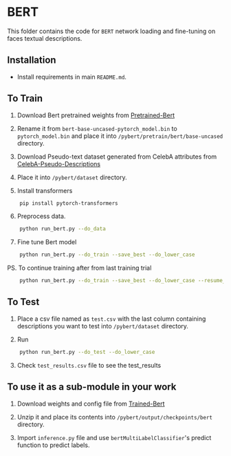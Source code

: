 # BERT

This folder contains the code for `BERT` network loading and fine-tuning on faces textual descriptions.

## Installation

-   Install requirements in main `README.md`.

## To Train 

1. Download Bert pretrained weights from [Pretrained-Bert](https://s3.amazonaws.com/models.huggingface.co/bert/bert-base-uncased-pytorch_model.bin) 

2. Rename it from `bert-base-uncased-pytorch_model.bin` to `pytorch_model.bin` and place it into `/pybert/pretrain/bert/base-uncased` directory.

3. Download Pseudo-text dataset generated from CelebA attributes from [CelebA-Pseudo-Descriptions](https://drive.google.com/file/d/1tJHFDdvmugWAAcVR_84QZ61tXBB8QBPs/view)

4. Place it into `/pybert/dataset` directory.

5. Install transformers
```bash
    pip install pytorch-transformers
```

6. Preprocess data.
```bash
    python run_bert.py --do_data
```

7. Fine tune Bert model
```bash
    python run_bert.py --do_train --save_best --do_lower_case
```

PS. To continue training after from last training trial
```bash
    python run_bert.py --do_train --save_best --do_lower_case --resume_from_last_trial
```

## To Test

1. Place a csv file named as `test.csv` with the last column containing descriptions you want to test into `/pybert/dataset` directory.

2. Run
```bash
    python run_bert.py --do_test --do_lower_case
```

3. Check `test_results.csv` file to see the test_results

## To use it as a sub-module in your work

1. Download weights and config file from [Trained-Bert](https://drive.google.com/file/d/1OI9GwSI3VSZ-AnaY4kKN6h-krTAPvg7n/view?usp=sharing) 

2. Unzip it and place its contents into `/pybert/output/checkpoints/bert` directory.

3. Import `inference.py` file and use `bertMultiLabelClassifier`'s predict function to predict labels.
